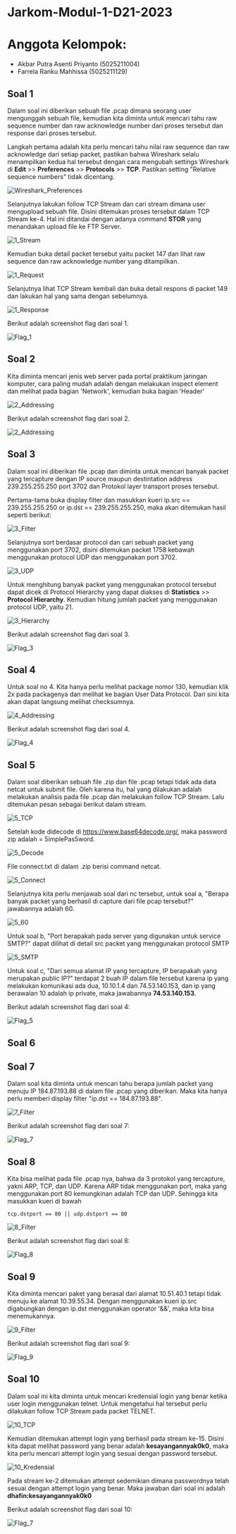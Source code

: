 # Jarkom-Modul-1-D21-2023

# Anggota Kelompok:
+ Akbar Putra Asenti Priyanto (5025211004)
+ Farrela Ranku Mahhissa (5025211129)

## Soal 1
Dalam soal ini diberikan sebuah file .pcap dimana seorang user mengunggah sebuah file, kemudian kita diminta untuk mencari tahu raw sequence number dan raw acknowledge number dari proses tersebut dan response dari proses tersebut.

Langkah pertama adalah kita perlu mencari tahu nilai raw sequence dan raw acknowledge dari setiap packet, pastikan bahwa Wireshark selalu menampilkan kedua hal tersebut dengan cara mengubah settings Wireshark di **Edit** >> **Preferences** >> **Protocols** >> **TCP**. Pastikan setting "Relative sequence numbers" tidak dicentang.

![Wireshark_Preferences](/Assets/1_Preferences.png)

Selanjutnya lakukan follow TCP Stream dan cari stream dimana user mengupload sebuah file. Disini ditemukan proses tersebut dalam TCP Stream ke-4. Hal ini ditandai dengan adanya command **STOR** yang menandakan upload file ke FTP Server.

![1_Stream](/Assets/1_Stream.png)

Kemudian buka detail packet tersebut yaitu packet 147 dan lihat raw sequence dan raw acknowledge number yang ditampilkan.

![1_Request](/Assets/1_Request.png)

Selanjutnya lihat TCP Stream kembali dan buka detail respons di packet 149 dan lakukan hal yang sama dengan sebelumnya.

![1_Response](/Assets/1_Response.png)

Berikut adalah screenshot flag dari soal 1.

![Flag_1](/Assets/Flag_1.png)

## Soal 2
Kita diminta mencari jenis web server pada portal praktikum jaringan komputer, cara paling mudah adalah dengan melakukan inspect element dan melihat pada bagian 'Network', kemudian buka bagian 'Header'

![2_Addressing](/Assets/2_Addressing.jpg)


Berikut adalah screenshot flag dari soal 2.

![2_Addressing](/Assets/Flag_2.png)



## Soal 3
Dalam soal ini diberikan file .pcap dan diminta untuk mencari banyak packet yang tercapture dengan IP source maupun destintation address 239.255.255.250 port 3702 dan Protokol layer transport proses tersebut.

Pertama-tama buka display filter dan masukkan kueri ip.src == 239.255.255.250 or ip.dst == 239.255.255.250, maka akan ditemukan hasil seperti berikut:

![3_Filter](/Assets/3_Filter.png)

Selanjutnya sort berdasar protocol dan cari sebuah packet yang menggunakan port 3702, disini ditemukan packet 1758 kebawah menggunakan protocol UDP dan menggunakan port 3702.

![3_UDP](/Assets/3_UDP.png)

Untuk menghitung banyak packet yang menggunakan protocol tersebut dapat dicek di Protocol Hierarchy yang dapat diakses di **Statistics** >> **Protocol Hierarchy**. Kemudian hitung jumlah packet yang menggunakan protocol UDP, yaitu 21.

![3_Hierarchy](/Assets/3_Hierarchy_Stats.png)

Berikut adalah screenshot flag dari soal 3.

![Flag_3](/Assets/Flag_3.png)

## Soal 4
Untuk soal no 4. Kita hanya perlu melihat package nomor 130, kemudian klik 2x pada packagenya dan melihat ke bagian User Data Protocol. Dari sini kita akan dapat langsung melihat checksumnya.

![4_Addressing](/Assets/4_Addressing.jpg)

Berikut adalah screenshot flag dari soal 4.

![Flag_4](/Assets/Flag_4.png)


## Soal 5
Dalam soal diberikan sebuah file .zip dan file .pcap tetapi tidak ada data netcat untuk submit file. Oleh karena itu, hal yang dilakukan adalah melakukan analisis pada file .pcap dan melakukan follow TCP Stream. Lalu ditemukan pesan sebagai berikut dalam stream.

![5_TCP](/Assets/5_TCP.png)

Setelah kode didecode di https://www.base64decode.org/, maka password zip adalah = 5implePas5word. 

![5_Decode](/Assets/5_Decode.png)

File connect.txt di dalam .zip berisi command netcat.

![5_Connect](/Assets/5_Connect.png)

Selanjutnya kita perlu menjawab soal dari nc tersebut, untuk soal a, "Berapa banyak packet yang berhasil di capture dari file pcap tersebut?" jawabannya adalah 60.

![5_60](/Assets/5_60.png)

Untuk soal b, "Port berapakah pada server yang digunakan untuk service SMTP?" dapat dilihat di detail src packet yang menggunakan protocol SMTP

![5_SMTP](/Assets/5_SMTP.png)

Untuk soal c, "Dari semua alamat IP yang tercapture, IP berapakah yang merupakan public IP?" terdapat 2 buah IP dalam file tersebut karena ip yang melakukan komunikasi ada dua, 10.10.1.4 dan 74.53.140.153, dan ip yang berawalan 10 adalah ip private, maka jawabannya **74.53.140.153**.

Berikut adalah screenshot flag dari soal 4:

![Flag_5](/Assets/Flag_5.png)
 
## Soal 6

## Soal 7
Dalam soal kita diminta untuk mencari tahu berapa jumlah packet yang menuju IP 184.87.193.88 di dalam file .pcap yang diberikan. Maka kita hanya perlu memberi display filter "ip.dst == 184.87.193.88".

![7_Filter](/Assets/7_Filter.png)

Berikut adalah screenshot flag dari soal 7:

![Flag_7](/Assets/Flag_7.png)

## Soal 8
Kita bisa melihat pada file .pcap nya, bahwa da 3 protokol yang tercapture, yakni ARP, TCP, dan UDP. Karena ARP tidak menggunakan port, maka yang menggunakan port 80 kemungkinan adalah TCP dan UDP. Sehingga kita masukkan kueri di bawah
```
tcp.dstport == 80 || udp.dstport == 80
```
![8_Filter](/Assets/8_Filter.jpg)

Berikut adalah screenshot flag dari soal 8:

![Flag_8](/Assets/Flag_8.png)

## Soal 9
Kita diminta mencari paket yang berasal dari alamat 10.51.40.1 tetapi tidak menuju ke alamat 10.39.55.34. Dengan menggunakan kueri ip.src digabungkan dengan ip.dst menggunakan operator '&&', maka kita bisa menemukannya.

![9_Filter](/Assets/9_Filter.jpg)

Berikut adalah screenshot flag dari soal 9:

![Flag_9](/Assets/Flag_9.png)

## Soal 10
Dalam soal ini kita diminta untuk mencari kredensial login yang benar ketika user login menggunakan telnet. Untuk mengetahui hal tersebut perlu dilakukan follow TCP Stream pada packet TELNET.

![10_TCP](/Assets/10_TCP.png)

Kemudian ditemukan attempt login yang berhasil pada stream ke-15. Disini kita dapat melihat password yang benar adalah **kesayangannyak0k0**, maka kita perlu mencari attempt login yang sesuai dengan password tersebut.

![10_Kredensial](/Assets/10_Kredensial.png)

Pada stream ke-2 ditemukan attempt sedemikian dimana passwordnya telah sesuai dengan attempt login yang benar. Maka jawaban dari soal ini adalah **dhafin:kesayangannyak0k0**

Berikut adalah screenshot flag dari soal 10:

![Flag_7](/Assets/Flag_10.png)
